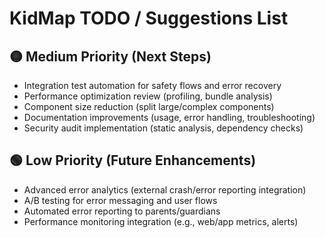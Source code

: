 # KidMap TODO / Suggestions List

## 🟡 Medium Priority (Next Steps)
- Integration test automation for safety flows and error recovery
- Performance optimization review (profiling, bundle analysis)
- Component size reduction (split large/complex components)
- Documentation improvements (usage, error handling, troubleshooting)
- Security audit implementation (static analysis, dependency checks)

## 🟢 Low Priority (Future Enhancements)
- Advanced error analytics (external crash/error reporting integration)
- A/B testing for error messaging and user flows
- Automated error reporting to parents/guardians
- Performance monitoring integration (e.g., web/app metrics, alerts)
